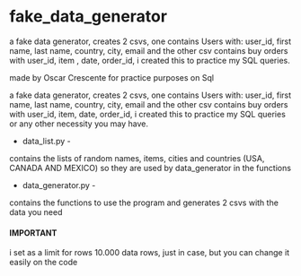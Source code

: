 # fake_data_generator
a fake data generator, creates 2 csvs, one contains Users with: user_id, first name, last name, country,
city, email and the other csv contains buy orders with user_id, item
, date, order_id, i created this to practice my SQL queries.


made by Oscar Crescente
for practice purposes on Sql



a fake data generator, creates 2 csvs, one contains Users with: user_id, first name, last name, country, city, 
email and the other csv contains buy orders with user_id, item, date, order_id, i created this to practice my SQL queries or any 
other necessity you may have.



- data_list.py -

contains the lists of random names, items, cities and countries (USA, CANADA AND MEXICO)
so they are used by data_generator in the functions

- data_generator.py -

contains the functions to use the program and generates 2 csvs with the data you need




#### IMPORTANT ####

i set as a limit for rows 10.000 data rows, just in case, but you can change it easily on
the code
